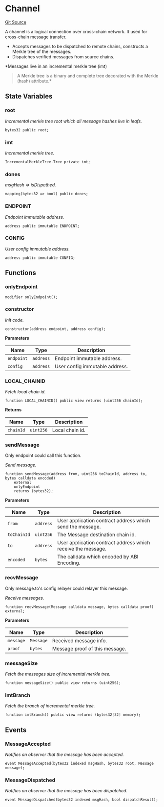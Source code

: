 # Channel
[Git Source](https://github.com/darwinia-network/ORMP/blob/ea2cb1198288e52b94c992dab142e03eb3d0b767/src/Channel.sol)

A channel is a logical connection over cross-chain network.
It used for cross-chain message transfer.
- Accepts messages to be dispatched to remote chains,
constructs a Merkle tree of the messages.
- Dispatches verified messages from source chains.

*Messages live in an incremental merkle tree (imt)
> A Merkle tree is a binary and complete tree decorated with
> the Merkle (hash) attribute.*


## State Variables
### root
*Incremental merkle tree root which all message hashes live in leafs.*


```solidity
bytes32 public root;
```


### imt
*Incremental merkle tree.*


```solidity
IncrementalMerkleTree.Tree private imt;
```


### dones
*msgHash => isDispathed.*


```solidity
mapping(bytes32 => bool) public dones;
```


### ENDPOINT
*Endpoint immutable address.*


```solidity
address public immutable ENDPOINT;
```


### CONFIG
*User config immutable address.*


```solidity
address public immutable CONFIG;
```


## Functions
### onlyEndpoint


```solidity
modifier onlyEndpoint();
```

### constructor

*Init code.*


```solidity
constructor(address endpoint, address config);
```
**Parameters**

|Name|Type|Description|
|----|----|-----------|
|`endpoint`|`address`|Endpoint immutable address.|
|`config`|`address`|User config immutable address.|


### LOCAL_CHAINID

*Fetch local chain id.*


```solidity
function LOCAL_CHAINID() public view returns (uint256 chainId);
```
**Returns**

|Name|Type|Description|
|----|----|-----------|
|`chainId`|`uint256`|Local chain id.|


### sendMessage

Only endpoint could call this function.

*Send message.*


```solidity
function sendMessage(address from, uint256 toChainId, address to, bytes calldata encoded)
    external
    onlyEndpoint
    returns (bytes32);
```
**Parameters**

|Name|Type|Description|
|----|----|-----------|
|`from`|`address`|User application contract address which send the message.|
|`toChainId`|`uint256`|The Message destination chain id.|
|`to`|`address`|User application contract address which receive the message.|
|`encoded`|`bytes`|The calldata which encoded by ABI Encoding.|


### recvMessage

Only message.to's config relayer could relayer this message.

*Receive messages.*


```solidity
function recvMessage(Message calldata message, bytes calldata proof) external;
```
**Parameters**

|Name|Type|Description|
|----|----|-----------|
|`message`|`Message`|Received message info.|
|`proof`|`bytes`|Message proof of this message.|


### messageSize

*Fetch the messages size of incremental merkle tree.*


```solidity
function messageSize() public view returns (uint256);
```

### imtBranch

*Fetch the branch of incremental merkle tree.*


```solidity
function imtBranch() public view returns (bytes32[32] memory);
```

## Events
### MessageAccepted
*Notifies an observer that the message has been accepted.*


```solidity
event MessageAccepted(bytes32 indexed msgHash, bytes32 root, Message message);
```

### MessageDispatched
*Notifies an observer that the message has been dispatched.*


```solidity
event MessageDispatched(bytes32 indexed msgHash, bool dispatchResult);
```


